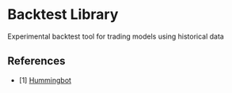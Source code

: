 # Backtest Library #


Experimental backtest tool for trading models using historical data


## References ##


- [1] [Hummingbot](https://github.com/hummingbot/hummingbot)
